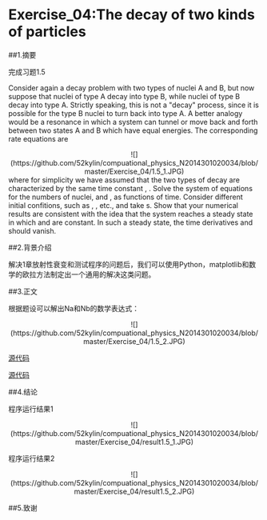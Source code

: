# Exercise_04:The decay of two kinds of particles

##1.摘要

完成习题1.5
  
Consider again a decay problem with two types of nuclei A and B, but now suppose that nuclei of type A decay into type B, while nuclei of type B decay into type A. Strictly speaking, this is not a "decay" process, since it is possible for the type B nuclei to turn back into type A. A better analogy would be a resonance in which a system can tunnel or move back and forth between two states A and B which have equal energies. The corresponding rate equations are
  <div align=center>
![](https://github.com/52kylin/compuational_physics_N2014301020034/blob/master/Exercise_04/1.5_1.JPG)
</div>
where for simplicity we have assumed that the two types of decay are characterized by the same time constant , . Solve the system of equations for the numbers of nuclei, and , as functions of time. Consider different initial confitions, such as , , etc., and take s. Show that your numerical results are consistent with the idea that the system reaches a steady state in which and are constant. In such a steady state, the time derivatives and should vanish.

##2.背景介绍

  解决1章放射性衰变和测试程序的问题后，我们可以使用Python，matplotlib和数学的欧拉方法制定出一个通用的解决这类问题。

##3.正文
  
  
    
根据题设可以解出Na和Nb的数学表达式：

  <div align=center>
![](https://github.com/52kylin/compuational_physics_N2014301020034/blob/master/Exercise_04/1.5_2.JPG)
</div>

[源代码](https://github.com/52kylin/compuational_physics_N2014301020034/blob/master/Exercise_04/problem1.5_1.py)

[源代码](https://github.com/52kylin/compuational_physics_N2014301020034/blob/master/Exercise_04/problem1.5_2.py)   
   
##4.结论

程序运行结果1

  <div align=center>
![](https://github.com/52kylin/compuational_physics_N2014301020034/blob/master/Exercise_04/result1.5_1.JPG)
</div>

程序运行结果2

  <div align=center>
![](https://github.com/52kylin/compuational_physics_N2014301020034/blob/master/Exercise_04/result1.5_2.JPG)
</div>


##5.致谢


